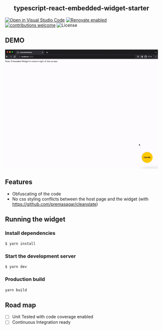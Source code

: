<div align="center">
  <a href="https://github.com/kyaukyuai/typescript-react-embedded-widget-starter">
    <img alt="" src="https://user-images.githubusercontent.com/1140707/190886280-683e838e-8102-492d-adca-10d68aba1abe.png">
  </a>
</div>

<h2 align="center">
typescript-react-embedded-widget-starter
</h2>

[![Open in Visual Studio Code](https://img.shields.io/static/v1?logo=visualstudiocode&label=&message=Open%20in%20Visual%20Studio%20Code&labelColor=2c2c32&color=007acc&logoColor=007acc)](https://open.vscode.dev/kyaukyuai/typescript-react-embedded-widget-starter)
[![Renovate enabled](https://img.shields.io/badge/renovate-enabled-brightgreen.svg)](https://renovatebot.com/)
[![contributions welcome](https://img.shields.io/badge/contributions-welcome-brightgreen.svg?style=flat)](https://github.com/kyaukyuai/typescript-react-embedded-widget-starter/issues)
![License](https://img.shields.io/badge/license-MIT-blue.svg?maxAge=43200)

## DEMO

<img width="600px" src="./demo.gif" />

## Features

- Obfuscating of the code
- No css styling conflicts between the host page and the widget (with https://github.com/premasagar/cleanslate)

## Running the widget

### Install dependencies

```bash
$ yarn install
```

### Start the development server

```bash
$ yarn dev
```

### Production build

```bash
yarn build
```

## Road map

- [ ] Unit Tested with code coverage enabled
- [ ] Continuous Integration ready